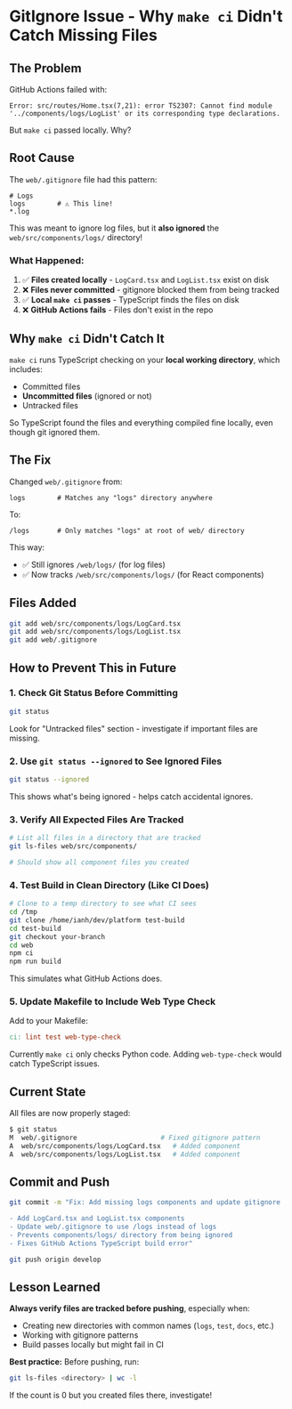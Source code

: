 # GitIgnore Issue - Why `make ci` Didn't Catch Missing Files

## The Problem

GitHub Actions failed with:
```
Error: src/routes/Home.tsx(7,21): error TS2307: Cannot find module '../components/logs/LogList' or its corresponding type declarations.
```

But `make ci` passed locally. Why?

## Root Cause

The `web/.gitignore` file had this pattern:
```gitignore
# Logs
logs        # ⚠️ This line!
*.log
```

This was meant to ignore log files, but it **also ignored** the `web/src/components/logs/` directory!

### What Happened:

1. ✅ **Files created locally** - `LogCard.tsx` and `LogList.tsx` exist on disk
2. ❌ **Files never committed** - gitignore blocked them from being tracked
3. ✅ **Local `make ci` passes** - TypeScript finds the files on disk
4. ❌ **GitHub Actions fails** - Files don't exist in the repo

## Why `make ci` Didn't Catch It

`make ci` runs TypeScript checking on your **local working directory**, which includes:
- Committed files
- **Uncommitted files** (ignored or not)
- Untracked files

So TypeScript found the files and everything compiled fine locally, even though git ignored them.

## The Fix

Changed `web/.gitignore` from:
```gitignore
logs        # Matches any "logs" directory anywhere
```

To:
```gitignore
/logs       # Only matches "logs" at root of web/ directory
```

This way:
- ✅ Still ignores `/web/logs/` (for log files)
- ✅ Now tracks `/web/src/components/logs/` (for React components)

## Files Added

```bash
git add web/src/components/logs/LogCard.tsx
git add web/src/components/logs/LogList.tsx
git add web/.gitignore
```

## How to Prevent This in Future

### 1. Check Git Status Before Committing

```bash
git status
```

Look for "Untracked files" section - investigate if important files are missing.

### 2. Use `git status --ignored` to See Ignored Files

```bash
git status --ignored
```

This shows what's being ignored - helps catch accidental ignores.

### 3. Verify All Expected Files Are Tracked

```bash
# List all files in a directory that are tracked
git ls-files web/src/components/

# Should show all component files you created
```

### 4. Test Build in Clean Directory (Like CI Does)

```bash
# Clone to a temp directory to see what CI sees
cd /tmp
git clone /home/ianh/dev/platform test-build
cd test-build
git checkout your-branch
cd web
npm ci
npm run build
```

This simulates what GitHub Actions does.

### 5. Update Makefile to Include Web Type Check

Add to your Makefile:
```makefile
ci: lint test web-type-check
```

Currently `make ci` only checks Python code. Adding `web-type-check` would catch TypeScript issues.

## Current State

All files are now properly staged:

```bash
$ git status
M  web/.gitignore                     # Fixed gitignore pattern
A  web/src/components/logs/LogCard.tsx   # Added component
A  web/src/components/logs/LogList.tsx   # Added component
```

## Commit and Push

```bash
git commit -m "Fix: Add missing logs components and update gitignore

- Add LogCard.tsx and LogList.tsx components
- Update web/.gitignore to use /logs instead of logs
- Prevents components/logs/ directory from being ignored
- Fixes GitHub Actions TypeScript build error"

git push origin develop
```

## Lesson Learned

**Always verify files are tracked before pushing**, especially when:
- Creating new directories with common names (`logs`, `test`, `docs`, etc.)
- Working with gitignore patterns
- Build passes locally but might fail in CI

**Best practice:** Before pushing, run:
```bash
git ls-files <directory> | wc -l
```

If the count is 0 but you created files there, investigate!

